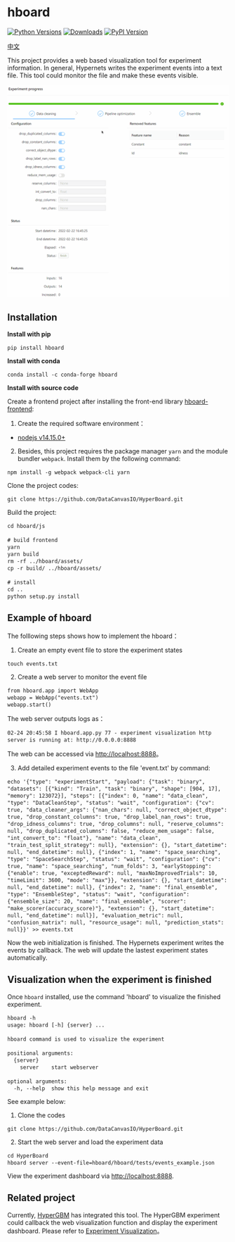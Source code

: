 # hboard

[![Python Versions](https://img.shields.io/pypi/pyversions/hboard.svg)](https://pypi.org/project/hboard)
[![Downloads](https://pepy.tech/badge/hboard)](https://pepy.tech/project/hboard)
[![PyPI Version](https://img.shields.io/pypi/v/hboard.svg)](https://pypi.org/project/hboard)

[中文](README_zh_CN.md)

This project provides a web based visualization tool for experiment information. In general, Hypernets writes the experiment events into a text file. This tool could monitor the file and make these events visible.

![](../docs/images/experiment_process.gif)

## Installation

**Install with pip**
```shell
pip install hboard
```

**Install with conda**
```shell
conda install -c conda-forge hboard
```

**Install with source code**

Create a frontend project after installing the front-end library [hboard-frontend](../hboard-frontend):

1. Create the required software environment：

- [nodejs v14.15.0+](https://nodejs.org/en/)

2. Besides, this project requires the package manager ``yarn`` and the module bundler ``webpack``. Install them by the following command:

```
npm install -g webpack webpack-cli yarn
```

Clone the project codes:
```shell
git clone https://github.com/DataCanvasIO/HyperBoard.git
```

Build the project:
```shell
cd hboard/js

# build frontend
yarn
yarn build
rm -rf ../hboard/assets/
cp -r build/ ../hboard/assets/

# install 
cd ..
python setup.py install
```

## Example of hboard 

The folllowing steps shows how to implement the hboard：
1. Create an empty event file to store the experiment states
```shell
touch events.txt
```

2. Create a web server to monitor the event file
```
from hboard.app import WebApp
webapp = WebApp("events.txt")
webapp.start()
```
The web server outputs logs as：
```shell
02-24 20:45:58 I hboard.app.py 77 - experiment visualization http server is running at: http://0.0.0.0:8888
```
The web can be accessed via [http://localhost:8888](http://localhost:8888)。

3. Add detailed experiment events to the file 'event.txt' by command:

```shell
echo '{"type": "experimentStart", "payload": {"task": "binary", "datasets": [{"kind": "Train", "task": "binary", "shape": [904, 17], "memory": 123072}], "steps": [{"index": 0, "name": "data_clean", "type": "DataCleanStep", "status": "wait", "configuration": {"cv": true, "data_cleaner_args": {"nan_chars": null, "correct_object_dtype": true, "drop_constant_columns": true, "drop_label_nan_rows": true, "drop_idness_columns": true, "drop_columns": null, "reserve_columns": null, "drop_duplicated_columns": false, "reduce_mem_usage": false, "int_convert_to": "float"}, "name": "data_clean", "train_test_split_strategy": null}, "extension": {}, "start_datetime": null, "end_datetime": null}, {"index": 1, "name": "space_searching", "type": "SpaceSearchStep", "status": "wait", "configuration": {"cv": true, "name": "space_searching", "num_folds": 3, "earlyStopping": {"enable": true, "exceptedReward": null, "maxNoImprovedTrials": 10, "timeLimit": 3600, "mode": "max"}}, "extension": {}, "start_datetime": null, "end_datetime": null}, {"index": 2, "name": "final_ensemble", "type": "EnsembleStep", "status": "wait", "configuration": {"ensemble_size": 20, "name": "final_ensemble", "scorer": "make_scorer(accuracy_score)"}, "extension": {}, "start_datetime": null, "end_datetime": null}], "evaluation_metric": null, "confusion_matrix": null, "resource_usage": null, "prediction_stats": null}}' >> events.txt
```

Now the web initialization is finished. The Hypernets experiment writes the events by callback. The web will update the lastest experiment states automatically.

## Visualization when the experiment is finished 

Once `hboard` installed, use the command 'hboard' to visualize the finished experiment.

```shell
hboard -h
usage: hboard [-h] {server} ...

hboard command is used to visualize the experiment

positional arguments:
  {server}
    server    start webserver

optional arguments:
  -h, --help  show this help message and exit
```

 See example below:
1. Clone the codes
```shell
git clone https://github.com/DataCanvasIO/HyperBoard.git
```
2. Start the web server and load the experiment data
```shell
cd HyperBoard
hboard server --event-file=hboard/hboard/tests/events_example.json
```
View the experiment dashboard via [http://localhost:8888](http://localhost:8888).

## Related project

Currently, [HyperGBM](https://github.com/DataCanvasIO/HyperGBM) has integrated this tool. The HyperGBM experiment could callback the web visualization function and display the experiment dashboard. Please refer to [Experiment Visualization](https://hypergbm.readthedocs.io/en/latest/example_basic.html#hyperboard)。
